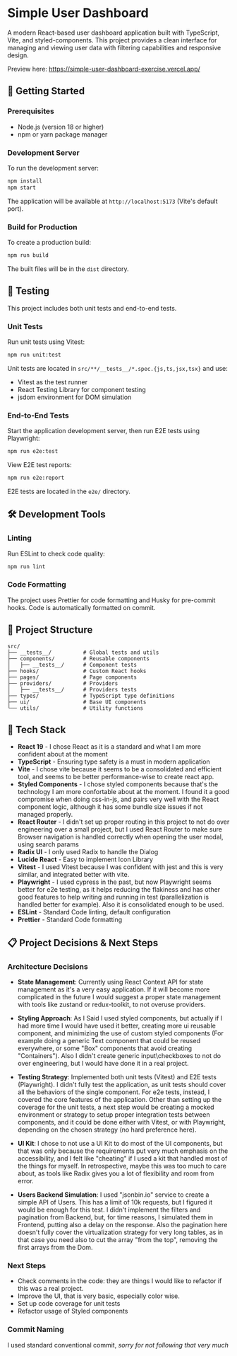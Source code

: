 # Simple User Dashboard

A modern React-based user dashboard application built with TypeScript, Vite, and styled-components. This project provides a clean interface for managing and viewing user data with filtering capabilities and responsive design.

Preview here: https://simple-user-dashboard-exercise.vercel.app/

## 🚀 Getting Started

### Prerequisites

- Node.js (version 18 or higher)
- npm or yarn package manager

### Development Server

To run the development server:

```bash
npm install
npm start
```

The application will be available at `http://localhost:5173` (Vite's default port).

### Build for Production

To create a production build:

```bash
npm run build
```

The built files will be in the `dist` directory.

## 🧪 Testing

This project includes both unit tests and end-to-end tests.

### Unit Tests

Run unit tests using Vitest:

```bash
npm run unit:test
```

Unit tests are located in `src/**/__tests__/*.spec.{js,ts,jsx,tsx}` and use:

- Vitest as the test runner
- React Testing Library for component testing
- jsdom environment for DOM simulation

### End-to-End Tests

Start the application development server, then run E2E tests using Playwright:

```bash
npm run e2e:test
```

View E2E test reports:

```bash
npm run e2e:report
```

E2E tests are located in the `e2e/` directory.

## 🛠️ Development Tools

### Linting

Run ESLint to check code quality:

```bash
npm run lint
```

### Code Formatting

The project uses Prettier for code formatting and Husky for pre-commit hooks. Code is automatically formatted on commit.

## 📁 Project Structure

```
src/
├── __tests__/          # Global tests and utils
├── components/         # Reusable components
│   ├── __tests__/      # Component tests
├── hooks/              # Custom React hooks
├── pages/              # Page components
├── providers/          # Providers
│   ├── __tests__/      # Providers tests
├── types/              # TypeScript type definitions
├── ui/                 # Base UI components
└── utils/              # Utility functions
```

## 🎨 Tech Stack

- **React 19** - I chose React as it is a standard and what I am more confident about at the moment
- **TypeScript** - Ensuring type safety is a must in modern application
- **Vite** - I chose vite because it seems to be a consolidated and efficient tool, and seems to be better performance-wise to create react app.
- **Styled Components** - I chose styled components because that's the technology I am more confortable about at the moment. I found it a good compromise when doing css-in-js, and pairs very well with the React component logic, although it has some bundle size issues if not managed properly.
- **React Router** - I didn't set up proper routing in this project to not do over engineering over a small project, but I used React Router to make sure Browser navigation is handled correctly when opening the user modal, using search params
- **Radix UI** - I only used Radix to handle the Dialog
- **Lucide React** - Easy to implement Icon Library
- **Vitest** - I used Vitest because I was confident with jest and this is very similar, and integrated better with vite.
- **Playwright** - I used cypress in the past, but now Playwright seems better for e2e testing, as it helps reducing the flakiness and has other good features to help writing and running in test (parallelization is handled better for example). Also it is consolidated enough to be used.
- **ESLint** - Standard Code linting, default configuration
- **Prettier** - Standard Code formatting

## 📋 Project Decisions & Next Steps

### Architecture Decisions

- **State Management**: Currently using React Context API for state management as it's a very easy application. If it will become more complicated in the future I would suggest a proper state management with tools like zustand or redux-toolkit, to not overuse providers.

- **Styling Approach**: As I Said I used styled components, but actually if I had more time I would have used it better, creating more ui reusable component, and minimizing the use of custom styled components (For example doing a generic Text component that could be reused everywhere, or some "Box" components that avoid creating "Containers"). Also I didn't create generic input\checkboxes to not do over engineering, but I would have done it in a real project.

- **Testing Strategy**: Implemented both unit tests (Vitest) and E2E tests (Playwright). I didn't fully test the application, as unit tests should cover all the behaviors of the single component. For e2e tests, instead, I covered the core features of the application. Other than setting up the coverage for the unit tests, a next step would be creating a mocked environment or strategy to setup proper integration tests between components, and it could be done either with Vitest, or with Playwright, depending on the chosen strategy (no hard preference here).

- **UI Kit**: I chose to not use a UI Kit to do most of the UI components, but that was only because the requirements put very much emphasis on the accessibility, and I felt like "cheating" if I used a kit that handled most of the things for myself. In retrospective, maybe this was too much to care about, as tools like Radix gives you a lot of flexibility and room from error.

- **Users Backend Simulation**: I used "jsonbin.io" service to create a simple API of Users. This has a limit of 10k requests, but I figured it would be enough for this test. I didn't implement the filters and pagination from Backend, but, for time reasons, I simulated them in Frontend, putting also a delay on the response. Also the pagination here doesn't fully cover the virtualization strategy for very long tables, as in that case you need also to cut the array "from the top", removing the first arrays from the Dom.

### Next Steps

- Check comments in the code: they are things I would like to refactor if this was a real project.
- Improve the UI, that is very basic, especially color wise.
- Set up code coverage for unit tests
- Refactor usage of Styled components

### Commit Naming

I used standard conventional commit, _sorry for not following that very much_
